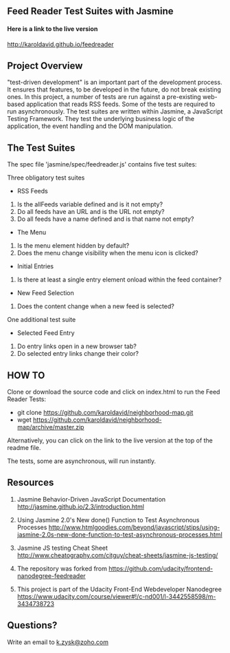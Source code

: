 ## Feed Reader Test Suites with Jasmine

#### Here is a link to the live version
http://karoldavid.github.io/feedreader

## Project Overview

"test-driven development" is an important part of the development process. It ensures that features, to be developed in the future, do not break existing ones. In this project, a number of tests are run against a pre-existing web-based application that reads RSS feeds. Some of the tests are required to run asynchronously.
The test suites are written within Jasmine, a JavaScript Testing Framework. They test the underlying business logic of the application, the event handling and the DOM manipulation.

## The Test Suites

The spec file 'jasmine/spec/feedreader.js' contains five test suites:

Three obligatory test suites
* RSS Feeds
 1) Is the allFeeds variable defined and is it not empty?
 2) Do all feeds have an URL and is the URL not empty?
 3) Do all feeds have a name defined and is that name not empty?

* The Menu
 1) Is the menu element hidden by default?
 2) Does the menu change visibility when the menu icon is clicked?

* Initial Entries
 1) Is there at least a single entry element onload within the feed container?

* New Feed Selection
 1) Does the content change when a new feed is selected?

One additional test suite
* Selected Feed Entry
 1) Do entry links open in a new browser tab?
 2) Do selected entry links change their color?

## HOW TO
Clone or download the source code and click on index.html to run the Feed Reader Tests:

* git clone https://github.com/karoldavid/neighborhood-map.git
* wget https://github.com/karoldavid/neighborhood-map/archive/master.zip

Alternatively, you can click on the link to the live version at the top of the readme file.

The tests, some are asynchronous, will run instantly.

## Resources
1. Jasmine Behavior-Driven JavaScript Documentation
http://jasmine.github.io/2.3/introduction.html

2. Using Jasmine 2.0's New done() Function to Test Asynchronous Processes
http://www.htmlgoodies.com/beyond/javascript/stips/using-jasmine-2.0s-new-done-function-to-test-asynchronous-processes.html

3. Jasmine JS testing Cheat Sheet
http://www.cheatography.com/citguy/cheat-sheets/jasmine-js-testing/

4. The repository was forked from
https://github.com/udacity/frontend-nanodegree-feedreader

5. This project is part of the Udacity Front-End Webdeveloper Nanodegree
https://www.udacity.com/course/viewer#!/c-nd001/l-3442558598/m-3434738723

## Questions?
Write an email to k.zysk@zoho.com
